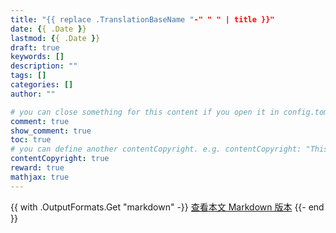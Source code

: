 ```yaml
---
title: "{{ replace .TranslationBaseName "-" " " | title }}"
date: {{ .Date }}
lastmod: {{ .Date }}
draft: true
keywords: []
description: ""
tags: []
categories: []
author: ""

# you can close something for this content if you open it in config.toml.
comment: true
show_comment: true
toc: true
# you can define another contentCopyright. e.g. contentCopyright: "This is an another copyright."
contentCopyright: true
reward: true
mathjax: true
---
```


<!--more-->

{{ with .OutputFormats.Get "markdown" -}}
<a href="{{ .Permalink }}">查看本文 Markdown 版本</a>
{{- end }}

